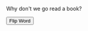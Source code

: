 <!DOCTYPE html>
<html lang="en">
<head>
  <meta charset="UTF-8">
  <meta name="viewport" content="width=device-width, initial-scale=1.0">
  <title>Word Flipper</title>
  <link rel="stylesheet" href="styles.css">
</head>
<body>

<div class="sentence-container">
  <p id="sentence">Why don't we go read a book?</p>
  <button id="flipButton" onclick="flipWord()">Flip Word</button>
</div>

<script src="script.js"></script>
</body>
</html>
